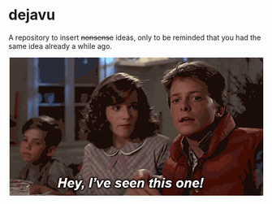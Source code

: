 # dejavu

A repository to insert ~~nonsense~~ ideas, only to be reminded that you had the same idea already a while ago.

<p align="center">
  <img src="b2tf.gif" alt="animated" />
</p>
